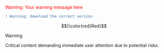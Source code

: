 <span style="color: red;">Warning: Your warning message here</span>
```diff
! Warning: download the correct version
```
$${\color{red}Red}$$

> [!WARNING]  
> Critical content demanding immediate user attention due to potential risks.
